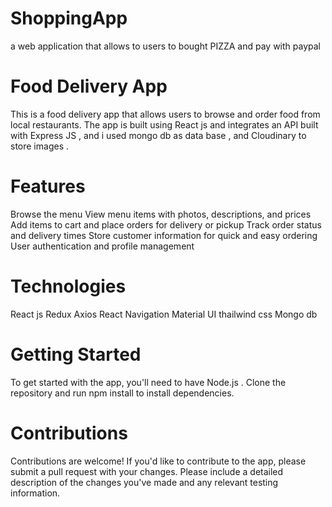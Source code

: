 # ShoppingApp
a web application that allows to  users to bought PIZZA and pay with paypal

# Food Delivery App
This is a food delivery app that allows users to browse and order food from local restaurants. The app is built using React js  and integrates  an API built with Express JS , and i used mongo db as data base , and Cloudinary to store  images .

# Features
Browse the menu 
View menu items with photos, descriptions, and prices
Add items to cart and place orders for delivery or pickup
Track order status and delivery times
Store customer information for quick and easy ordering
User authentication and profile management


# Technologies
React js
Redux
Axios
React Navigation
Material UI 
thailwind css 
Mongo db 

# Getting Started
To get started with the app, you'll need to have Node.js . Clone the repository and run npm install to install dependencies. 

# Contributions
Contributions are welcome! If you'd like to contribute to the app, please submit a pull request with your changes. Please include a detailed description of the changes you've made and any relevant testing information.
